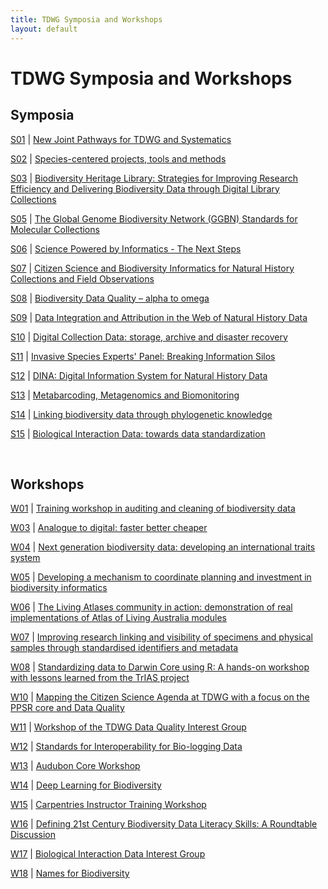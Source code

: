 ```yaml
---  
title: TDWG Symposia and Workshops
layout: default
---  
```


# TDWG Symposia and Workshops

## Symposia

[S01](https://tdwg.github.io/conferences/2018/sessions/S01) | [New Joint Pathways for TDWG and Systematics](https://tdwg.github.io/conferences/2018/sessions/S01)  

[S02](https://tdwg.github.io/conferences/2018/sessions/S02) | [Species-centered projects, tools and methods](https://tdwg.github.io/conferences/2018/sessions/S02)  

[S03](https://tdwg.github.io/conferences/2018/sessions/S03) | [Biodiversity Heritage Library: Strategies for Improving Research Efficiency and Delivering Biodiversity Data through Digital Library Collections](https://tdwg.github.io/conferences/2018/sessions/S03)  

<!-- [S04](https://tdwg.github.io/conferences/2018/sessions/S04) | [Challenges for Implementing Collections Data Quality Feedback: synthesizing the community experience](https://tdwg.github.io/conferences/2018/sessions/S04)
-->

[S05](https://tdwg.github.io/conferences/2018/sessions/S05) | [The Global Genome Biodiversity Network (GGBN) Standards for Molecular Collections](https://tdwg.github.io/conferences/2018/sessions/S05)  

[S06](https://tdwg.github.io/conferences/2018/sessions/S06) | [Science Powered by Informatics - The Next Steps](https://tdwg.github.io/conferences/2018/sessions/S06)  

[S07](https://tdwg.github.io/conferences/2018/sessions/S07) | [Citizen Science and Biodiversity Informatics for Natural History Collections and Field Observations](https://tdwg.github.io/conferences/2018/sessions/S07)  

[S08](https://tdwg.github.io/conferences/2018/sessions/S08) | [Biodiversity Data Quality – alpha to omega](https://tdwg.github.io/conferences/2018/sessions/S08)  

[S09](https://tdwg.github.io/conferences/2018/sessions/S09) | [Data Integration and Attribution in the Web of Natural History Data](https://tdwg.github.io/conferences/2018/sessions/S09)  

[S10](https://tdwg.github.io/conferences/2018/sessions/S10) | [Digital Collection Data: storage, archive and disaster recovery](https://tdwg.github.io/conferences/2018/sessions/S10)  

[S11](https://tdwg.github.io/conferences/2018/sessions/S11) | [Invasive Species Experts' Panel: Breaking Information Silos](https://tdwg.github.io/conferences/2018/sessions/S11)  

[S12](https://tdwg.github.io/conferences/2018/sessions/S12) | [DINA: Digital Information System for Natural History Data](https://tdwg.github.io/conferences/2018/sessions/S12)  

[S13](https://tdwg.github.io/conferences/2018/sessions/S13) | [Metabarcoding, Metagenomics and Biomonitoring](https://tdwg.github.io/conferences/2018/sessions/S13)  

[S14](https://tdwg.github.io/conferences/2018/sessions/S14) | [Linking biodiversity data through phylogenetic knowledge](https://tdwg.github.io/conferences/2018/sessions/S14)  

[S15](https://tdwg.github.io/conferences/2018/sessions/S15) | [Biological Interaction Data: towards data standardization](https://tdwg.github.io/conferences/2018/sessions/S15)  

<br />

## Workshops

[W01](https://tdwg.github.io/conferences/2018/sessions/W01) | [Training workshop in auditing and cleaning of biodiversity data](https://tdwg.github.io/conferences/2018/sessions/W01)  

<!-- [W02](https://tdwg.github.io/conferences/2018/sessions/W02) | [Service-based content extraction from digitised specimens](https://tdwg.github.io/conferences/2018/sessions/W02)  
-->  

[W03](https://tdwg.github.io/conferences/2018/sessions/W03) | [Analogue to digital: faster better cheaper](https://tdwg.github.io/conferences/2018/sessions/W03)  

[W04](https://tdwg.github.io/conferences/2018/sessions/W04) | [Next generation biodiversity data: developing an international traits system](https://tdwg.github.io/conferences/2018/sessions/W04)  

[W05](https://tdwg.github.io/conferences/2018/sessions/W05) | [Developing a mechanism to coordinate planning and investment in biodiversity informatics](https://tdwg.github.io/conferences/2018/sessions/W05)  

[W06](https://tdwg.github.io/conferences/2018/sessions/W06) | [The Living Atlases community in action: demonstration of real implementations of Atlas of Living Australia modules](https://tdwg.github.io/conferences/2018/sessions/W06)  

[W07](https://tdwg.github.io/conferences/2018/sessions/W07) | [Improving research linking and visibility of specimens and physical samples through standardised identifiers and metadata](https://tdwg.github.io/conferences/2018/sessions/W07)  

[W08](https://tdwg.github.io/conferences/2018/sessions/W08) | [Standardizing data to Darwin Core using R: A hands-on workshop with lessons learned from the TrIAS project](https://tdwg.github.io/conferences/2018/sessions/W08)  

<!-- [W09](https://tdwg.github.io/conferences/2018/sessions/W09) | [Challenges for Implementing Collections Data Quality Feedback: synthesizing the community experience](https://tdwg.github.io/conferences/2018/sessions/W09)  
-->  

[W10](https://tdwg.github.io/conferences/2018/sessions/W10) | [Mapping the Citizen Science Agenda at TDWG with a focus on the PPSR core and Data Quality](https://tdwg.github.io/conferences/2018/sessions/W10)  

[W11](https://tdwg.github.io/conferences/2018/sessions/W11) | [Workshop of the TDWG Data Quality Interest Group](https://tdwg.github.io/conferences/2018/sessions/W11)  

[W12](https://tdwg.github.io/conferences/2018/sessions/W12) | [Standards for Interoperability for Bio-logging Data](https://tdwg.github.io/conferences/2018/sessions/W12)  

[W13](https://tdwg.github.io/conferences/2018/sessions/W13) | [Audubon Core Workshop](https://tdwg.github.io/conferences/2018/sessions/W13)  

[W14](https://tdwg.github.io/conferences/2018/sessions/W14) | [Deep Learning for Biodiversity](https://tdwg.github.io/conferences/2018/sessions/W14)  

[W15](https://tdwg.github.io/conferences/2018/sessions/W15) | [Carpentries Instructor Training Workshop](https://tdwg.github.io/conferences/2018/sessions/W15)  

[W16](https://tdwg.github.io/conferences/2018/sessions/W16) | [Defining 21st Century Biodiversity Data Literacy Skills: A Roundtable Discussion](https://tdwg.github.io/conferences/2018/sessions/W16)  

[W17](https://tdwg.github.io/conferences/2018/sessions/W17) | [Biological Interaction Data Interest Group](https://tdwg.github.io/conferences/2018/sessions/W17)  

[W18](https://tdwg.github.io/conferences/2018/sessions/W18) | [Names for Biodiversity](https://tdwg.github.io/conferences/2018/sessions/W18)  


